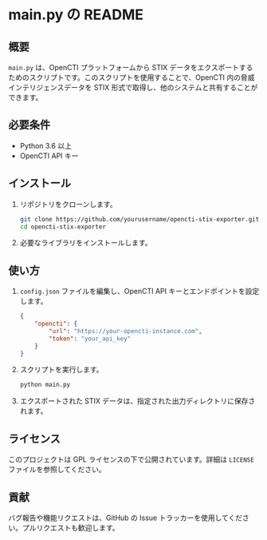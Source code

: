 # main.py の README

## 概要

`main.py` は、OpenCTI プラットフォームから STIX データをエクスポートするためのスクリプトです。このスクリプトを使用することで、OpenCTI 内の脅威インテリジェンスデータを STIX 形式で取得し、他のシステムと共有することができます。

## 必要条件

- Python 3.6 以上
- OpenCTI API キー
<!-- - 必要な Python ライブラリ（requirements.txt に記載） -->

## インストール

1. リポジトリをクローンします。

    ```bash
    git clone https://github.com/yourusername/opencti-stix-exporter.git
    cd opencti-stix-exporter
    ```

2. 必要なライブラリをインストールします。
<!-- 
    ```bash
    pip install -r requirements.txt
    ```
 -->
## 使い方

1. `config.json` ファイルを編集し、OpenCTI API キーとエンドポイントを設定します。

    ```json
    {
        "opencti": {
            "url": "https://your-opencti-instance.com",
            "token": "your_api_key"
        }
    }
    ```

2. スクリプトを実行します。

    ```bash
    python main.py
    ```

3. エクスポートされた STIX データは、指定された出力ディレクトリに保存されます。

## ライセンス

このプロジェクトは GPL ライセンスの下で公開されています。詳細は `LICENSE` ファイルを参照してください。

## 貢献

バグ報告や機能リクエストは、GitHub の Issue トラッカーを使用してください。プルリクエストも歓迎します。

